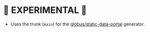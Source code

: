 # 🧪 EXPERIMENTAL 🧪

- Uses the trunk (`main`) for the [globus/static-data-portal](https://github.com/globus/static-data-portal) generator.
